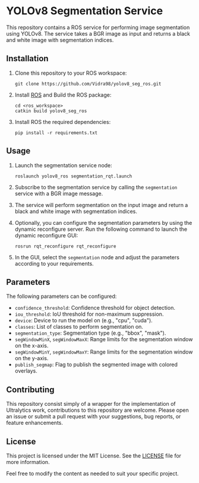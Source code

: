 # YOLOv8 Segmentation Service

This repository contains a ROS service for performing image segmentation using YOLOv8. The service takes a BGR image as input and returns a black and white image with segmentation indices.

## Installation

1. Clone this repository to your ROS workspace:
   ```
   git clone https://github.com/Vidra98/yolov8_seg_ros.git
   ```

2. Install [ROS](http://wiki.ros.org/noetic/Installation/Ubuntu) and Build the ROS package:
   ```
   cd <ros_workspace>
   catkin build yolov8_seg_ros
   ```

3. Install ROS the required dependencies:
   ```
   pip install -r requirements.txt
   ```

## Usage

1. Launch the segmentation service node:
   ```
   roslaunch yolov8_ros segmentation_rqt.launch
   ```

2. Subscribe to the segmentation service by calling the `segmentation` service with a BGR image message.

3. The service will perform segmentation on the input image and return a black and white image with segmentation indices.

4. Optionally, you can configure the segmentation parameters by using the dynamic reconfigure server. Run the following command to launch the dynamic reconfigure GUI:
   ```
   rosrun rqt_reconfigure rqt_reconfigure
   ```

5. In the GUI, select the `segmentation` node and adjust the parameters according to your requirements.

## Parameters

The following parameters can be configured:

- `confidence_threshold`: Confidence threshold for object detection.
- `iou_threshold`: IoU threshold for non-maximum suppression.
- `device`: Device to run the model on (e.g., "cpu", "cuda").
- `classes`: List of classes to perform segmentation on.
- `segmentation_type`: Segmentation type (e.g., "bbox", "mask").
- `segWindowMinX`, `segWindowMaxX`: Range limits for the segmentation window on the x-axis.
- `segWindowMinY`, `segWindowMaxY`: Range limits for the segmentation window on the y-axis.
- `publish_segmap`: Flag to publish the segmented image with colored overlays.

## Contributing

This repository consist simply of a wrapper for the implementation of Ultralytics work, contributions to this repository are welcome. Please open an issue or submit a pull request with your suggestions, bug reports, or feature enhancements.

## License

This project is licensed under the MIT License. See the [LICENSE](LICENSE) file for more information.

Feel free to modify the content as needed to suit your specific project.